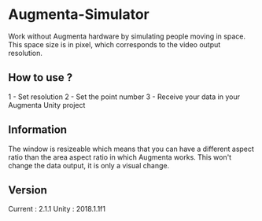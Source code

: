 # Augmenta-Simulator
Work without Augmenta hardware by simulating people moving in space.
This space size is in pixel, which corresponds to the video output resolution.

## How to use ?

1 - Set resolution
2 - Set the point number
3 - Receive your data in your Augmenta Unity project

## Information
The window is resizeable which means that you can have a different aspect ratio than the area aspect ratio in which Augmenta works.
This won't change the data output, it is only a visual change.

## Version
Current : 2.1.1
Unity : 2018.1.1f1
